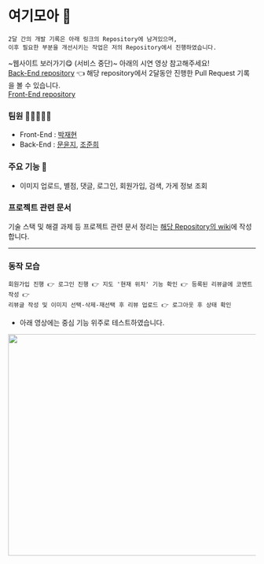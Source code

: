 # 여기모아 🏬
```
2달 간의 개발 기록은 아래 링크의 Repository에 남겨있으며, 
이후 필요한 부분을 개선시키는 작업은 저의 Repository에서 진행하였습니다.
```

~웹사이트 보러가기😋 (서비스 중단)~ 아래의 시연 영상 참고해주세요! <br>
[Back-End repository](https://github.com/RedJunHee/StoreReview) 👈 해당 repository에서 2달동안 진행한 Pull Request 기록을 볼 수 있습니다.<br>
[Front-End repository](https://github.com/ghtea/store-review-fe)

### 팀원 🧑🏻‍🤝‍🧑🏻
- Front-End : [박재현](https://github.com/ghtea)
- Back-End : [문윤지](https://github.com/BananMoon), [조준희](https://github.com/RedJunHee)

### 주요 기능 💃
- 이미지 업로드, 별점, 댓글, 로그인, 회원가입, 검색, 가게 정보 조회


### 프로젝트 관련 문서
기술 스택 및 해결 과제 등 프로젝트 관련 문서 정리는 [해당 Repository의 wiki](https://github.com/BananMoon/StoreReview/wiki)에 작성합니다.

---

### 동작 모습
```
회원가입 진행 👉 로그인 진행 👉 지도 '현재 위치' 기능 확인 👉 등록된 리뷰글에 코멘트 작성 👉 
리뷰글 작성 및 이미지 선택-삭제-재선택 후 리뷰 업로드 👉 로그아웃 후 상태 확인
```
- 아래 영상에는 중심 기능 위주로 테스트하였습니다.
<p align="center">
  <img src="https://user-images.githubusercontent.com/66311276/155641229-98ba8550-d04e-47b8-adc0-c69b25a59e68.gif" width = 750, height=450>
</p>
